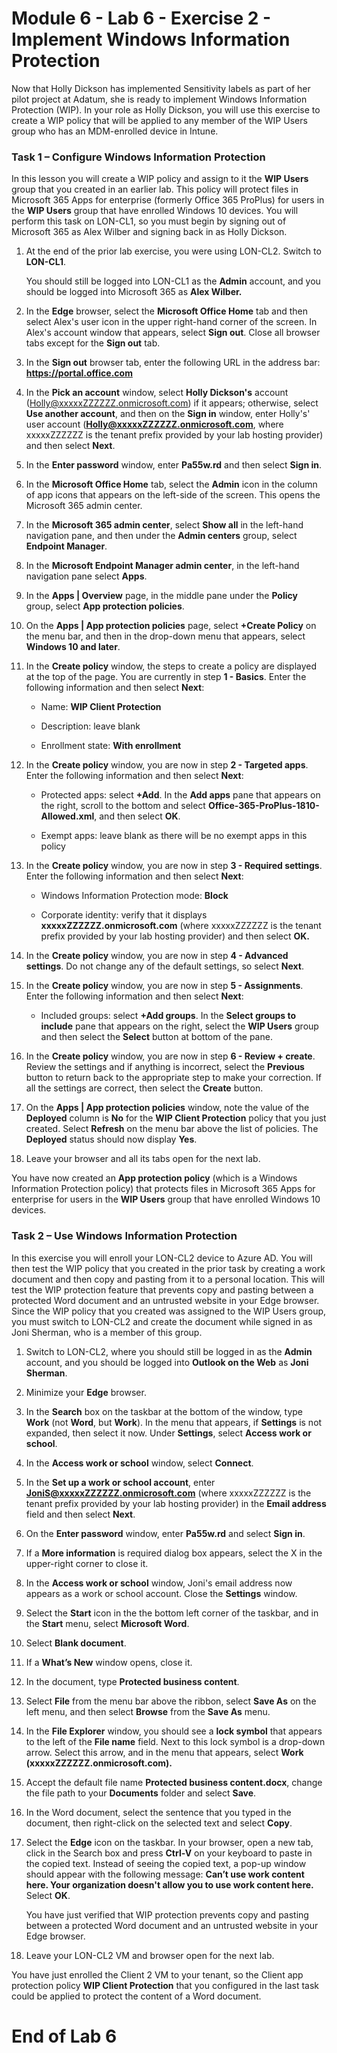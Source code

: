 # Module 6 - Lab 6 - Exercise 2 - Implement Windows Information Protection  

Now that Holly Dickson has implemented Sensitivity labels as part of her pilot project at Adatum, she is ready to implement Windows Information Protection (WIP). In your role as Holly Dickson, you will use this exercise to create a WIP policy that will be applied to any member of the WIP Users group who has an MDM-enrolled device in Intune.

### Task 1 – Configure Windows Information Protection

In this lesson you will create a WIP policy and assign to it the **WIP Users** group that you created in an earlier lab. This policy will protect files in Microsoft 365 Apps for enterprise (formerly Office 365 ProPlus) for users in the **WIP Users** group that have enrolled Windows 10 devices. You will perform this task on LON-CL1, so you must begin by signing out of Microsoft 365 as Alex Wilber and signing back in as Holly Dickson.

1. At the end of the prior lab exercise, you were using LON-CL2. Switch to **LON-CL1**. <br/>

	You should still be logged into LON-CL1 as the **Admin** account, and you should be logged into Microsoft 365 as **Alex Wilber.** 
	
2. In the **Edge** browser, select the **Microsoft Office Home** tab and then select Alex's user icon in the upper right-hand corner of the screen. In Alex's account window that appears, select **Sign out**. Close all browser tabs except for the **Sign out** tab.

3. In the **Sign out** browser tab, enter the following URL in the address bar: **https://portal.office.com**

4. In the **Pick an account** window, select **Holly Dickson's** account (Holly@xxxxxZZZZZZ.onmicrosoft.com) if it appears; otherwise, select **Use another account**, and then on the **Sign in** window, enter Holly's' user account (**Holly@xxxxxZZZZZZ.onmicrosoft.com**, where xxxxxZZZZZZ is the tenant prefix provided by your lab hosting provider) and then select **Next**.

5. In the **Enter password** window, enter **Pa55w.rd** and then select **Sign in**.

6. In the **Microsoft Office Home** tab, select the **Admin** icon in the column of app icons that appears on the left-side of the screen. This opens the Microsoft 365 admin center. 

7. In the **Microsoft 365 admin center**, select **Show all** in the left-hand navigation pane, and then under the **Admin centers** group, select **Endpoint Manager**.

8. In the **Microsoft Endpoint Manager admin center**, in the left-hand navigation pane select **Apps**.

9. In the **Apps | Overview** page, in the middle pane under the **Policy** group, select **App protection policies**.

10. On the **Apps | App protection policies** page, select **+Create Policy** on the menu bar, and then in the drop-down menu that appears, select **Windows 10 and later**.

11. In the **Create policy** window, the steps to create a policy are displayed at the top of the page. You are currently in step **1 - Basics**. Enter the following information and then select **Next**:

	- Name: **WIP Client Protection**

	- Description: leave blank

	- Enrollment state: **With enrollment**

12. In the **Create policy** window, you are now in step **2 - Targeted apps**. Enter the following information and then select **Next**:

	- Protected apps: select **+Add**. In the **Add apps** pane that appears on the right, scroll to the bottom and select **Office-365-ProPlus-1810-Allowed.xml**, and then select **OK**. 

	- Exempt apps: leave blank as there will be no exempt apps in this policy

13. In the **Create policy** window, you are now in step **3 - Required settings**. Enter the following information and then select **Next**:

	- Windows Information Protection mode: **Block**
	
	- Corporate identity: verify that it displays **xxxxxZZZZZZ.onmicrosoft.com** (where xxxxxZZZZZZ is the tenant prefix provided by your lab hosting provider) and then select **OK.**

14. In the **Create policy** window, you are now in step **4 - Advanced settings**. Do not change any of the default settings, so select **Next**.

15. In the **Create policy** window, you are now in step **5 - Assignments**. Enter the following information and then select **Next**:

	- Included groups: select **+Add groups**. In the **Select groups to include** pane that appears on the right, select the **WIP Users** group and then select the **Select** button at bottom of the pane.

16. In the **Create policy** window, you are now in step **6 - Review + create**. Review the settings and if anything is incorrect, select the **Previous** button to return back to the appropriate step to make your correction. If all the settings are correct, then select the **Create** button.

17. On the **Apps | App protection policies** window, note the value of the **Deployed** column is **No** for the **WIP Client Protection** policy that you just created. Select **Refresh** on the menu bar above the list of policies. The **Deployed** status should now display **Yes**.

18. Leave your browser and all its tabs open for the next lab.

You have now created an **App protection policy** (which is a Windows Information Protection policy) that protects files in Microsoft 365 Apps for enterprise for users in the **WIP Users** group that have enrolled Windows 10 devices.


### Task 2 – Use Windows Information Protection

In this exercise you will enroll your LON-CL2 device to Azure AD. You will then test the WIP policy that you created in the prior task by creating a work document and then copy and pasting from it to a personal location. This will test the WIP protection feature that prevents copy and pasting between a protected Word document and an untrusted website in your Edge browser. Since the WIP policy that you created was assigned to the WIP Users group, you must switch to LON-CL2 and create the document while signed in as Joni Sherman, who is a member of this group.

1. Switch to LON-CL2, where you should still be logged in as the **Admin** account, and you should be logged into **Outlook on the Web** as **Joni Sherman**. 

2. Minimize your **Edge** browser.

3. In the **Search** box on the taskbar at the bottom of the window, type **Work** (not **Word**, but **Work**). In the menu that appears, if **Settings** is not expanded, then select it now. Under **Settings**, select **Access work or school**.

4. In the **Access work or school** window, select **Connect**.

5. In the **Set up a work or school account**, enter **JoniS@xxxxxZZZZZZ.onmicrosoft.com** (where xxxxxZZZZZZ is the tenant prefix provided by your lab hosting provider) in the **Email address** field and then select **Next**.

6. On the **Enter password** window, enter **Pa55w.rd** and select **Sign in**.

7. If a **More information** is required dialog box appears, select the X in the upper-right corner to close it.

8. In the **Access work or school** window, Joni's email address now appears as a work or school account. Close the **Settings** window.

7. Select the **Start** icon in the the bottom left corner of the taskbar, and in the **Start** menu, select **Microsoft Word**. 

8. Select **Blank document**.

9. If a **What’s New** window opens, close it.

10. In the document, type **Protected business content**.

11. Select **File** from the menu bar above the ribbon, select **Save As** on the left menu, and then select **Browse** from the **Save As** menu.

12. In the **File Explorer** window, you should see a **lock symbol** that appears to the left of the **File name** field. Next to this lock symbol is a drop-down arrow. Select this arrow, and in the menu that appears, select **Work (xxxxxZZZZZZ.onmicrosoft.com).**

13. Accept the default file name **Protected business content.docx**, change the file path to your **Documents** folder and select **Save**.

14. In the Word document, select the sentence that you typed in the document, then right-click on the selected text and select **Copy**.

15. Select the **Edge** icon on the taskbar. In your browser, open a new tab, click in the Search box and press **Ctrl-V** on your keyboard to paste in the copied text. Instead of seeing the copied text, a pop-up window should appear with the following message: **Can’t use work content here. Your organization doesn't allow you to use work content here.** Select **OK**.

	You have just verified that WIP protection prevents copy and pasting between a protected Word document and an untrusted website in your Edge browser.

16. Leave your LON-CL2 VM and browser open for the next lab.

You have just enrolled the Client 2 VM to your tenant, so the Client app protection policy **WIP Client Protection** that you configured in the last task could be applied to protect the content of a Word document.


# End of Lab 6
